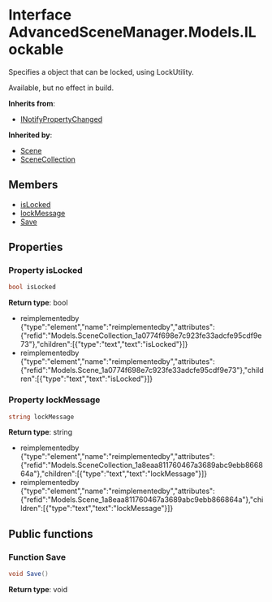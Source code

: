 <a id="Models.ILockable"></a>
# Interface AdvancedSceneManager.Models.ILockable






Specifies a object that can be locked, using LockUtility.

Available, but no effect in build.

**Inherits from**:

* [INotifyPropertyChanged](undefined.md#undefined)

**Inherited by**:

* [Scene](Models.Scene.md#Models.Scene)
* [SceneCollection](Models.SceneCollection.md#Models.SceneCollection)

## Members

* [isLocked](Models.ILockable.md#Models.ILockable_1a0774f698e7c923fe33adcfe95cdf9e73)
* [lockMessage](Models.ILockable.md#Models.ILockable_1a8eaa811760467a3689abc9ebb866864a)
* [Save](Models.ILockable.md#Models.ILockable_1a5df140c1ee51aadf7fe88ce3fb9cac33)

## Properties

<a id="Models.ILockable_1a0774f698e7c923fe33adcfe95cdf9e73"></a>
### Property isLocked





```csharp
bool isLocked
```







**Return type**: bool




* reimplementedby {"type":"element","name":"reimplementedby","attributes":{"refid":"Models.SceneCollection_1a0774f698e7c923fe33adcfe95cdf9e73"},"children":[{"type":"text","text":"isLocked"}]}
* reimplementedby {"type":"element","name":"reimplementedby","attributes":{"refid":"Models.Scene_1a0774f698e7c923fe33adcfe95cdf9e73"},"children":[{"type":"text","text":"isLocked"}]}

<a id="Models.ILockable_1a8eaa811760467a3689abc9ebb866864a"></a>
### Property lockMessage





```csharp
string lockMessage
```







**Return type**: string




* reimplementedby {"type":"element","name":"reimplementedby","attributes":{"refid":"Models.SceneCollection_1a8eaa811760467a3689abc9ebb866864a"},"children":[{"type":"text","text":"lockMessage"}]}
* reimplementedby {"type":"element","name":"reimplementedby","attributes":{"refid":"Models.Scene_1a8eaa811760467a3689abc9ebb866864a"},"children":[{"type":"text","text":"lockMessage"}]}

## Public functions

<a id="Models.ILockable_1a5df140c1ee51aadf7fe88ce3fb9cac33"></a>
### Function Save



```csharp
void Save()
```







**Return type**: void






[static]: https://img.shields.io/badge/-static-lightgrey (static)



